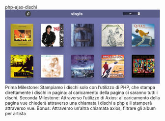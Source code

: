 php-ajax-dischi
![Screenshot](dischi.png)
Prima Milestone:
Stampiamo i dischi solo con l’utilizzo di PHP, che stampa direttamente i dischi in pagina: al caricamento della pagina ci saranno tutti i dischi.
Seconda Milestone:
Attraverso l’utilizzo di Axios: al caricamento della pagina vue chiederà attraverso una chiamata i dischi a php e li stamperà attraverso vue. Bonus: Attraverso un’altra chiamata axios, filtrare gli album per artista